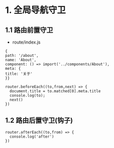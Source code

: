 #   1.  全局导航守卫
##  1.1 路由前置守卫
-   route/index.js
```angular2html
{
path: '/about',
name: 'About',
component: () => import('../components/About'),
meta: {
title: '关于'
}}

router.beforeEach((to,from,next) => {
  document.title = to.matched[0].meta.title
  console.log(to);
  next()
})

```

##  1.2 路由后置守卫(钩子)
```angular2html
router.afterEach((to,from) => {
  console.log('after')
})
```
